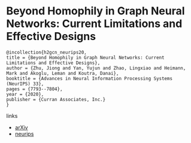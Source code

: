 # Beyond Homophily in Graph Neural Networks: Current Limitations and Effective Designs

```
@incollection{h2gcn_neurips20,
title = {Beyond Homophily in Graph Neural Networks: Current Limitations and Effective Designs},
author = {Zhu, Jiong and Yan, Yujun and Zhao, Lingxiao and Heimann, Mark and Akoglu, Leman and Koutra, Danai},
booktitle = {Advances in Neural Information Processing Systems (NeurIPS) 33},
pages = {7793--7804},
year = {2020},
publisher = {Curran Associates, Inc.}
}
```

links
- [arXiv](https://arxiv.org/abs/2006.11468)
- [neurips](https://papers.nips.cc//paper/2020/hash/58ae23d878a47004366189884c2f8440-Abstract.html)
